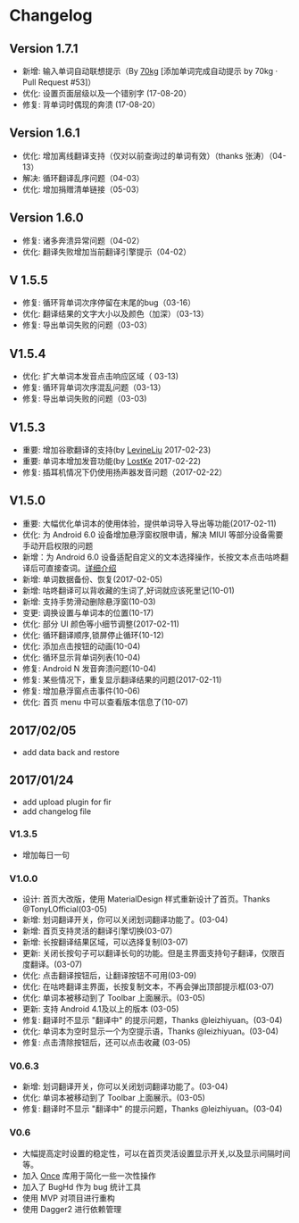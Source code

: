# Changelog

## Version 1.7.1
* 新增: 输入单词自动联想提示（By [70kg](https://github.com/70kg) [添加单词完成自动提示 by 70kg · Pull Request \#53]）
* 优化: 设置页面层级以及一个错别字 (17-08-20）
* 修复: 背单词时偶现的奔溃 (17-08-20）

## Version 1.6.1
* 优化: 增加离线翻译支持（仅对以前查询过的单词有效）（thanks 张涛）（04-13）
* 解决: 循环翻译乱序问题（04-03）
* 优化: 增加捐赠清单链接（05-03）

## Version 1.6.0
* 修复: 诸多奔溃异常问题（04-02）
* 优化: 翻译失败增加当前翻译引擎提示（04-02）

## V 1.5.5
* 修复: 循环背单词次序停留在末尾的bug（03-16）
* 优化: 翻译结果的文字大小以及颜色（加深）（03-13）
* 修复: 导出单词失败的问题（03-03）

## V1.5.4
* 优化: 扩大单词本发音点击响应区域（ 03-13)
* 修复: 循环背单词次序混乱问题（03-13）
* 修复: 导出单词失败的问题（03-03)

## V1.5.3
* 重要: 增加谷歌翻译的支持(by <a href="https://github.com/LevineLiu">LevineLiu</a> 2017-02-23)
* 重要: 单词本增加发音功能(by <a href="https://github.com/LostKe">LostKe</a> 2017-02-22)
* 修复: 插耳机情况下仍使用扬声器发音问题（2017-02-22）
    
## V1.5.0
* 重要: 大幅优化单词本的使用体验，提供单词导入导出等功能(2017-02-11)
* 优化: 为 Android 6.0 设备增加悬浮窗权限申请，解决 MIUI 等部分设备需要手动开启权限的问题
* 新增：为 Android 6.0 设备适配自定义的文本选择操作，长按文本点击咕咚翻译后可直接查词。[详细介绍](http://www.jianshu.com/p/40e84359d683) 
* 新增: 单词数据备份、恢复(2017-02-05)
* 新增: 咕咚翻译可以背收藏的生词了,好词就应该死里记(10-01)
* 新增: 支持手势滑动删除悬浮窗(10-03)
* 变更: 调换设置与单词本的位置(10-17)
* 优化: 部分 UI 颜色等小细节调整(2017-02-11)
* 优化: 循环翻译顺序,锁屏停止循环(10-12)
* 优化: 添加点击按钮的动画(10-04)
* 优化: 循环显示背单词列表(10-04)
* 修复: Android N 发音奔溃问题(10-04)
* 修复: 某些情况下，重复显示翻译结果的问题(2017-02-11)
* 修复: 增加悬浮窗点击事件(10-06)
* 优化: 首页 menu 中可以查看版本信息了(10-07)

## 2017/02/05

* add data back and restore

## 2017/01/24

* add upload plugin for fir
* add changelog file

### V1.3.5

* 增加每日一句

### V1.0.0

* 设计: 首页大改版，使用 MaterialDesign 样式重新设计了首页。Thanks @TonyLOfficial(03-05)
* 新增: 划词翻译开关，你可以关闭划词翻译功能了。(03-04)
* 新增: 首页支持灵活的翻译引擎切换(03-07)
* 新增: 长按翻译结果区域，可以选择复制(03-07)
* 更新: 关闭长按句子可以翻译长句的功能。但是主界面支持句子翻译，仅限百度翻译。(03-07)
* 优化: 点击翻译按钮后，让翻译按钮不可用(03-09)
* 优化: 在咕咚翻译主界面，长按复制文本，不再会弹出顶部提示框(03-07)
* 优化: 单词本被移动到了 Toolbar 上面展示。(03-05)
* 更新: 支持 Android 4.1及以上的版本 (03-05)
* 修复: 翻译时不显示 "翻译中" 的提示问题，Thanks @leizhiyuan。(03-04)
* 优化: 单词本为空时显示一个为空提示语，Thanks @leizhiyuan。(03-04)
* 修复: 点击清除按钮后，还可以点击收藏 (03-05)

### V0.6.3

* 新增: 划词翻译开关，你可以关闭划词翻译功能了。(03-04)
* 优化: 单词本被移动到了 Toolbar 上面展示。(03-05)
* 修复: 翻译时不显示 "翻译中" 的提示问题，Thanks @leizhiyuan。(03-04)

### V0.6

* 大幅提高定时设置的稳定性，可以在首页灵活设置显示开关,以及显示间隔时间等。
* 加入 [Once](https://github.com/jonfinerty/Once) 库用于简化一些一次性操作
* 加入了 BugHd 作为 bug 统计工具
* 使用 MVP 对项目进行重构
* 使用 Dagger2 进行依赖管理
